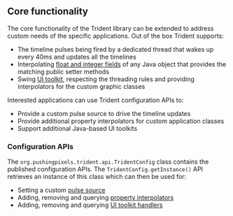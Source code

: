 ## Core functionality
The core functionality of the Trident library can be extended to address custom needs of the specific applications. Out of the box Trident supports:

* The timeline pulses being fired by a dedicated thread that wakes up every 40ms and updates all the timelines
* Interpolating [float and integer fields](TimelineInterpolatingFields.md) of any Java object that provides the matching public setter methods
* Swing [UI toolkit](UIToolkitSupport.md), respecting the threading rules and providing interpolators for the custom graphic classes

Interested applications can use Trident configuration APIs to:

* Provide a custom pulse source to drive the timeline updates
* Provide additional property interpolators for custom application classes
* Support additional Java-based UI toolkits

### Configuration APIs

The `org.pushingpixels.trident.api.TridentConfig` class contains the published configuration APIs. The `TridentConfig.getInstance()` API retrieves an instance of this class which can then be used for:

* Setting a custom [pulse source](CustomPulseSource.md)
* Adding, removing and querying [property interpolators](CustomPropertyInterpolators.md)
* Adding, removing and querying [UI toolkit handlers](CustomUIToolkitHandlers.md)
